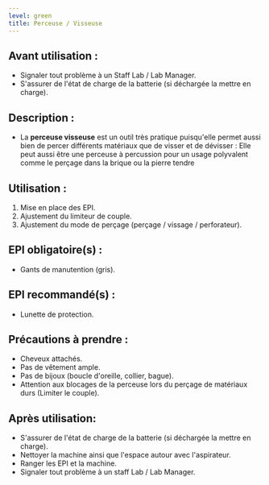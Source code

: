```yaml
---
level: green
title: Perceuse / Visseuse
---
```


## Avant utilisation : 

- Signaler tout problème à un Staff Lab / Lab Manager.
- S'assurer de l'état de charge de la batterie (si déchargée la mettre en charge).

## Description : 
- La **perceuse visseuse** est un outil très pratique puisqu'elle permet aussi bien de percer différents matériaux que de visser et de dévisser : 
    Elle peut aussi être une perceuse à percussion pour un usage polyvalent comme le perçage dans la brique ou la pierre tendre


## Utilisation : 

1. Mise en place des EPI. 
2. Ajustement du limiteur de couple. 
3. Ajustement du mode de perçage (perçage / vissage / perforateur).

## EPI obligatoire(s) : 

- Gants de manutention (gris).

## EPI recommandé(s) :

- Lunette de protection.

## Précautions à prendre : 

- Cheveux attachés.
- Pas de vêtement ample.
- Pas de bijoux (boucle d'oreille, collier, bague).
- Attention aux blocages de la perceuse lors du perçage de matériaux durs (Limiter le couple).

## Après utilisation: 

- S'assurer de l'état de charge de la batterie (si déchargée la mettre en charge).
- Nettoyer la machine ainsi que l'espace autour avec l'aspirateur.
- Ranger les EPI et la machine.
- Signaler tout problème à un staff Lab / Lab Manager.
